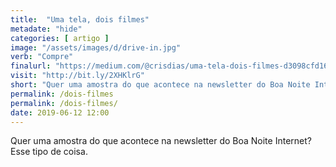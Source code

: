 ```yaml
---
title:  "Uma tela, dois filmes"
metadate: "hide"
categories: [ artigo ]
image: "/assets/images/d/drive-in.jpg"
verb: "Compre"
finalurl: "https://medium.com/@crisdias/uma-tela-dois-filmes-d3098cfd160f"
visit: "http://bit.ly/2XHKlrG"
short: "Quer uma amostra do que acontece na newsletter do Boa Noite Internet? Esse tipo de coisa."
permalink: /dois-filmes
permalink: /dois-filmes/
date: 2019-06-12 12:00
---
```

Quer uma amostra do que acontece na newsletter do Boa Noite Internet? Esse tipo de coisa.